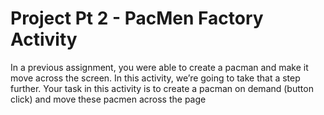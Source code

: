 # Project Pt 2 - PacMen Factory Activity
In a previous assignment, you were able to create a pacman and make it move across the screen. In this activity, we’re going to take that a step further.
Your task in this activity is to create a pacman on demand (button click) and move these pacmen across the page